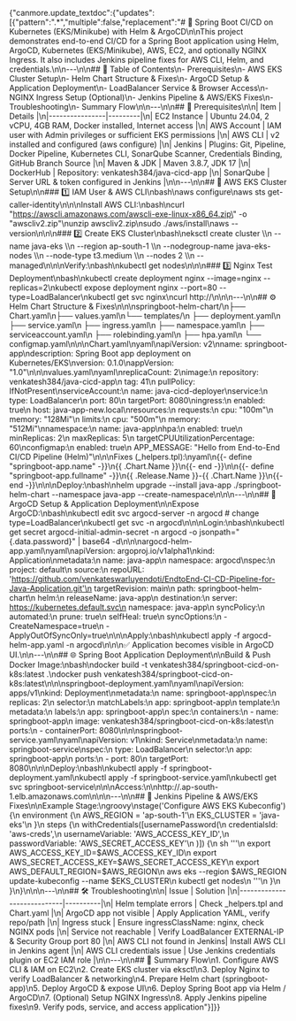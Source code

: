 {"canmore.update_textdoc":{"updates":[{"pattern":".*","multiple":false,"replacement":"# 🚀 Spring Boot CI/CD on Kubernetes (EKS/Minikube) with Helm & ArgoCD\n\nThis project demonstrates end-to-end CI/CD for a Spring Boot application using Helm, ArgoCD, Kubernetes (EKS/Minikube), AWS, EC2, and optionally NGINX Ingress. It also includes Jenkins pipeline fixes for AWS CLI, Helm, and credentials.\n\n---\n\n## 📑 Table of Contents\n- Prerequisites\n- AWS EKS Cluster Setup\n- Helm Chart Structure & Fixes\n- ArgoCD Setup & Application Deployment\n- LoadBalancer Service & Browser Access\n- NGINX Ingress Setup (Optional)\n- Jenkins Pipeline & AWS/EKS Fixes\n- Troubleshooting\n- Summary Flow\n\n---\n\n## 🔑 Prerequisites\n\n| Item | Details |\n|----------------|---------|\n| EC2 Instance | Ubuntu 24.04, 2 vCPU, 4GB RAM, Docker installed, Internet access |\n| AWS Account | IAM user with Admin privileges or sufficient EKS permissions |\n| AWS CLI | v2 installed and configured (aws configure) |\n| Jenkins | Plugins: Git, Pipeline, Docker Pipeline, Kubernetes CLI, SonarQube Scanner, Credentials Binding, GitHub Branch Source |\n| Maven & JDK | Maven 3.8.7, JDK 17 |\n| DockerHub | Repository: venkatesh384/java-cicd-app |\n| SonarQube | Server URL & token configured in Jenkins |\n\n---\n\n## 🚀 AWS EKS Cluster Setup\n\n### 1️⃣ IAM User & AWS CLI\nbash\naws configure\naws sts get-caller-identity\n\n\nInstall AWS CLI:\nbash\ncurl \"https://awscli.amazonaws.com/awscli-exe-linux-x86_64.zip\" -o \"awscliv2.zip\"\nunzip awscliv2.zip\nsudo ./aws/install\naws --version\n\n\n### 2️⃣ Create EKS Cluster\nbash\neksctl create cluster \\\n --name java-eks \\\n --region ap-south-1 \\\n --nodegroup-name java-eks-nodes \\\n --node-type t3.medium \\\n --nodes 2 \\\n --managed\n\n\nVerify:\nbash\nkubectl get nodes\n\n\n### 3️⃣ Nginx Test Deployment\nbash\nkubectl create deployment nginx --image=nginx --replicas=2\nkubectl expose deployment nginx --port=80 --type=LoadBalancer\nkubectl get svc nginx\ncurl http://<nginx-ELB-DNS>\n\n\n---\n\n## ⚙️ Helm Chart Structure & Fixes\n\n\nspringboot-helm-chart/\n├── Chart.yaml\n├── values.yaml\n└── templates/\n ├── deployment.yaml\n ├── service.yaml\n ├── ingress.yaml\n ├── namespace.yaml\n ├── serviceaccount.yaml\n ├── rolebinding.yaml\n ├── hpa.yaml\n └── configmap.yaml\n\n\nChart.yaml\nyaml\napiVersion: v2\nname: springboot-app\ndescription: Spring Boot app deployment on Kubernetes/EKS\nversion: 0.1.0\nappVersion: \"1.0\"\n\n\nvalues.yaml\nyaml\nreplicaCount: 2\nimage:\n repository: venkatesh384/java-cicd-app\n tag: 41\n pullPolicy: IfNotPresent\nserviceAccount:\n name: java-cicd-deployer\nservice:\n type: LoadBalancer\n port: 80\n targetPort: 8080\ningress:\n enabled: true\n host: java-app-new.local\nresources:\n requests:\n cpu: \"100m\"\n memory: \"128Mi\"\n limits:\n cpu: \"500m\"\n memory: \"512Mi\"\nnamespace:\n name: java-app\nhpa:\n enabled: true\n minReplicas: 2\n maxReplicas: 5\n targetCPUUtilizationPercentage: 60\nconfigmap:\n enabled: true\n APP_MESSAGE: \"Hello from End-to-End CI/CD Pipeline (Helm)\"\n\n\nFixes (_helpers.tpl):\nyaml\n{{- define \"springboot-app.name\" -}}\n{{ .Chart.Name }}\n{{- end -}}\n\n{{- define \"springboot-app.fullname\" -}}\n{{ .Release.Name }}-{{ .Chart.Name }}\n{{- end -}}\n\n\nDeploy:\nbash\nhelm upgrade --install java-app ./springboot-helm-chart --namespace java-app --create-namespace\n\n\n---\n\n## 🎯 ArgoCD Setup & Application Deployment\n\nExpose ArgoCD:\nbash\nkubectl edit svc argocd-server -n argocd # change type=LoadBalancer\nkubectl get svc -n argocd\n\n\nLogin:\nbash\nkubectl get secret argocd-initial-admin-secret -n argocd -o jsonpath=\"{.data.password}\" | base64 -d\n\n\nargocd-helm-app.yaml\nyaml\napiVersion: argoproj.io/v1alpha1\nkind: Application\nmetadata:\n name: java-app\n namespace: argocd\nspec:\n project: default\n source:\n repoURL: 'https://github.com/venkateswarluyendoti/EndtoEnd-CI-CD-Pipeline-for-Java-Application.git'\n targetRevision: main\n path: springboot-helm-chart\n helm:\n releaseName: java-app\n destination:\n server: https://kubernetes.default.svc\n namespace: java-app\n syncPolicy:\n automated:\n prune: true\n selfHeal: true\n syncOptions:\n - CreateNamespace=true\n - ApplyOutOfSyncOnly=true\n\n\nApply:\nbash\nkubectl apply -f argocd-helm-app.yaml -n argocd\n\n\n✅ Application becomes visible in ArgoCD UI.\n\n---\n\n## 🌐 Spring Boot Application Deployment\n\nBuild & Push Docker Image:\nbash\ndocker build -t venkatesh384/springboot-cicd-on-k8s:latest .\ndocker push venkatesh384/springboot-cicd-on-k8s:latest\n\n\nspringboot-deployment.yaml\nyaml\napiVersion: apps/v1\nkind: Deployment\nmetadata:\n name: springboot-app\nspec:\n replicas: 2\n selector:\n matchLabels:\n app: springboot-app\n template:\n metadata:\n labels:\n app: springboot-app\n spec:\n containers:\n - name: springboot-app\n image: venkatesh384/springboot-cicd-on-k8s:latest\n ports:\n - containerPort: 8080\n\n\nspringboot-service.yaml\nyaml\napiVersion: v1\nkind: Service\nmetadata:\n name: springboot-service\nspec:\n type: LoadBalancer\n selector:\n app: springboot-app\n ports:\n - port: 80\n targetPort: 8080\n\n\nDeploy:\nbash\nkubectl apply -f springboot-deployment.yaml\nkubectl apply -f springboot-service.yaml\nkubectl get svc springboot-service\n\n\nAccess:\n\nhttp://<springboot-ELB-DNS>.ap-south-1.elb.amazonaws.com\n\n\n---\n\n## 🔧 Jenkins Pipeline & AWS/EKS Fixes\n\nExample Stage:\ngroovy\nstage('Configure AWS EKS Kubeconfig') {\n environment {\n AWS_REGION = 'ap-south-1'\n EKS_CLUSTER = 'java-eks'\n }\n steps {\n withCredentials([usernamePassword(\n credentialsId: 'aws-creds',\n usernameVariable: 'AWS_ACCESS_KEY_ID',\n passwordVariable: 'AWS_SECRET_ACCESS_KEY'\n )]) {\n sh '''\n export AWS_ACCESS_KEY_ID=$AWS_ACCESS_KEY_ID\n export AWS_SECRET_ACCESS_KEY=$AWS_SECRET_ACCESS_KEY\n export AWS_DEFAULT_REGION=$AWS_REGION\n aws eks --region $AWS_REGION update-kubeconfig --name $EKS_CLUSTER\n kubectl get nodes\n '''\n }\n }\n}\n\n\n---\n\n## 🛠️ Troubleshooting\n\n| Issue | Solution |\n|----------------------------|----------|\n| Helm template errors | Check _helpers.tpl and Chart.yaml |\n| ArgoCD app not visible | Apply Application YAML, verify repo/path |\n| Ingress stuck | Ensure ingressClassName: nginx, check NGINX pods |\n| Service not reachable | Verify LoadBalancer EXTERNAL-IP & Security Group port 80 |\n| AWS CLI not found in Jenkins| Install AWS CLI in Jenkins agent |\n| AWS CLI credentials issue | Use Jenkins credentials plugin or EC2 IAM role |\n\n---\n\n## 🔄 Summary Flow\n1. Configure AWS CLI & IAM on EC2\n2. Create EKS cluster via eksctl\n3. Deploy Nginx to verify LoadBalancer & networking\n4. Prepare Helm chart (springboot-app)\n5. Deploy ArgoCD & expose UI\n6. Deploy Spring Boot app via Helm / ArgoCD\n7. (Optional) Setup NGINX Ingress\n8. Apply Jenkins pipeline fixes\n9. Verify pods, service, and access application"}]}}